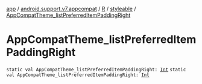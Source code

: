 [app](../../../index.md) / [android.support.v7.appcompat](../../index.md) / [R](../index.md) / [styleable](index.md) / [AppCompatTheme_listPreferredItemPaddingRight](./-app-compat-theme_list-preferred-item-padding-right.md)

# AppCompatTheme_listPreferredItemPaddingRight

`static val AppCompatTheme_listPreferredItemPaddingRight: `[`Int`](https://kotlinlang.org/api/latest/jvm/stdlib/kotlin/-int/index.html)
`static val AppCompatTheme_listPreferredItemPaddingRight: `[`Int`](https://kotlinlang.org/api/latest/jvm/stdlib/kotlin/-int/index.html)